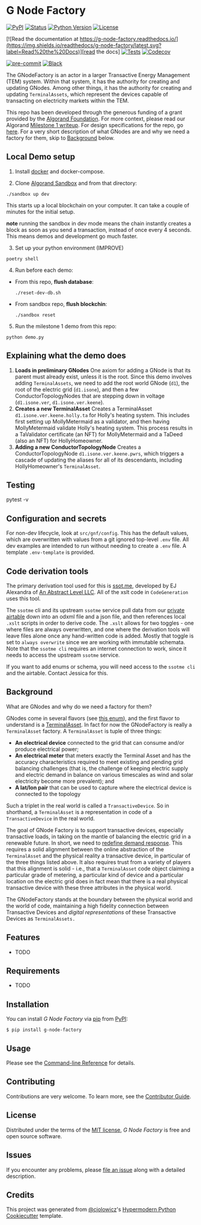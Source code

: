 # G Node Factory

[![PyPI](https://img.shields.io/pypi/v/g-node-factory.svg)][pypi_]
[![Status](https://img.shields.io/pypi/status/g-node-factory.svg)][status]
[![Python Version](https://img.shields.io/pypi/pyversions/g-node-factory)][python version]
[![License](https://img.shields.io/pypi/l/g-node-factory)][license]

[![Read the documentation at https://g-node-factory.readthedocs.io/](https://img.shields.io/readthedocs/g-node-factory/latest.svg?label=Read%20the%20Docs)][read the docs]
[![Tests](https://github.com/thegridelectric/g-node-factory/workflows/Tests/badge.svg)][tests]
[![Codecov](https://codecov.io/gh/thegridelectric/g-node-factory/branch/main/graph/badge.svg)][codecov]

[![pre-commit](https://img.shields.io/badge/pre--commit-enabled-brightgreen?logo=pre-commit&logoColor=white)][pre-commit]
[![Black](https://img.shields.io/badge/code%20style-black-000000.svg)][black]

[pypi_]: https://pypi.org/project/g-node-factory/
[status]: https://pypi.org/project/g-node-factory/
[python version]: https://pypi.org/project/g-node-factory
[read the docs]: https://g-node-factory.readthedocs.io/
[tests]: https://github.com/thegridelectric/g-node-factory/actions?workflow=Tests
[codecov]: https://app.codecov.io/gh/thegridelectric/g-node-factory
[pre-commit]: https://github.com/pre-commit/pre-commit
[black]: https://github.com/psf/black

The GNodeFactory is an actor in a larger Transactive Energy Management (TEM) system. Within that system, it has the authority for creating and updating GNodes. Among other things, it has the authority for creating and updating `TerminalAssets`, which represent the devices capable of transacting on electricity markets within the TEM.

This repo has been developed through the generous funding of a grant provided by the [Algorand Foundation](https://www.algorand.foundation/). For more context, please read our Algorand [Milestone 1 writeup](docs/wiki/milestone-1.md). For design specifications for the repo, go [here](docs/wiki/milestone-1-specifications.md). For a very short description of what GNodes are and why we need a factory for them, skip to [Background](#Background) below.

## Local Demo setup

1. Install [docker](https://docs.docker.com/get-docker/) and docker-compose.

2. Clone [Algorand Sandbox](https://github.com/algorand/sandbox) and from that directory:

```
./sandbox up dev
```

This starts up a local blockchain on your computer. It can take a couple of minutes for the
initial setup.

**note** running the sandbox in dev mode means the chain instantly creates a block as soon as you send a transaction, instead of once every 4 seconds. This means demos and development go much faster.

3. Set up your python environment (IMPROVE)

```
poetry shell
```

4. Run before each demo:

- From this repo, **flush database**:
  ```
  ./reset-dev-db.sh
  ```
- From sandbox repo, **flush blockchin**:
  ```
  ./sandbox reset
  ```

5. Run the milestone 1 demo from this repo:

```
python demo.py
```

## Explaining what the demo does

1.  **Loads in preliminary GNodes** One axiom for adding a GNode is that its parent must already exist, unless it is the root. Since this demo involves adding `TerminalAssets`, we need to add the root world GNode (`d1`), the root of the electric grid (`d1.isone`), and then a few ConductorTopologyNodes that
    are stepping down in voltage (`d1.isone.ver`, `d1.isone.ver.keene`).
2.  **Creates a new TerminalAsset** Creates a TerminalAsset `d1.isone.ver.keene.holly.ta` for Holly's heating system. This includes first setting up MollyMetermaid as a validator, and then having MollyMetermaid validate Holly's heating system. This process results in a TaValidator certificate (an NFT) for MollyMetermaid and a TaDeed (also an NFT) for HollyHomeowner.
3.  **Adding a new ConductorTopologyNode** Creates a ConductorTopologyNode `d1.isone.ver.keene.pwrs`, which triggers a cascade of updating the aliases for all of its descendants, including HollyHomeowner's `TerminalAsset`.

## Testing

pytest -v

## Configuration and secrets

For non-dev lifecycle,
look at `src/gnf/config`. This has the default values, which are overwritten with values from a
git ignored top-level `.env` file. All dev examples are intended to run without needing to create
a `.env` file. A template `.env-template` is provided.

## Code derivation tools

The primary derivation tool used for this is [ssot.me](https://explore.ssot.me/app/#!/home), developed by EJ Alexandra of [An Abstract Level LLC](https://effortlessapi.com/pages/effortlessapi/blog). All of the xslt code in `CodeGeneration` uses this tool.

The `ssotme` cli and its upstream `ssotme` service pull data from our [private airtable](https://airtable.com/appgibWM6WZW20bBx/tblRducbzl15OWmwv/viwIvHvZcrMELIP3x?blocks=hide) down into an odxml file and a json file, and then references local `.xslt` scripts in order to derive code. The `.xslt` allows for two toggles - one where files are always overwritten, and one where the derivation tools will leave files alone once any hand-written code is added. Mostly that toggle is set to `always overwrite` since we are working with immutable schemata. Note that the `ssotme cli` requires an internet connection to work, since it needs to access the upstream `ssotme` service.

If you want to add enums or schema, you will need access to the `ssotme cli` and the airtable. Contact Jessica for this.

## Background

What are GNodes and why do we need a factory for them?

GNodes come in several flavors (see [this enum](python_code/enums/core_g_node_role_map.py)), and the first flavor to understand is a [TerminalAsset](docs/wiki/terminal-asset.md). In fact for now the GNodeFactory is really a `TerminalAsset` factory. A `TerminalAsset` is tuple of three things:

- **An electrical device** connected to the grid that can consume and/or produce electrical power;
- **An electrical meter** that meters exactly the Terminal Asset and has the accuracy characteristics required to meet existing and pending grid balancing challenges (that is, the challenge of keeping electric supply and electric demand in balance on various timescales as wind and solar electricity become more prevalent); and
- **A lat/lon pair** that can be used to capture where the electrical device is connected to the topology

Such a triplet in the real world is called a `TransactiveDevice`. So in shorthand, a `TerminalAsset` is a representation in code of a `TransactiveDevice` in the real world.

The goal of GNode Factory is to support transactive devices, especially transactive loads, in taking on the mantle of balancing the electric grid in a renewable future. In short, we need to [redefine demand response](docs/wiki/redefining-demand-response.md). This requires a solid alignment between the online abstraction of the `TerminalAsset` and the physical reality a transactive device, in particular of the three things listed above. It also requires trust from a variety of players that this alignment is solid - i.e., that a `TerminalAsset` code object claiming a particular grade of metering, a particular kind of device and a particular location on the electric grid does in fact mean that there is a real physical transactive device with these three attributes in the physical world.

The GNodeFactory stands at the boundary between the physical world and the world of code, maintaining a high fidelity connection between Transactive Devices and _digital representations_ of these Transactive Devices as `TerminalAssets.`

## Features

- TODO

## Requirements

- TODO

## Installation

You can install _G Node Factory_ via [pip] from [PyPI]:

```console
$ pip install g-node-factory
```

## Usage

Please see the [Command-line Reference] for details.

## Contributing

Contributions are very welcome.
To learn more, see the [Contributor Guide].

## License

Distributed under the terms of the [MIT license][license],
_G Node Factory_ is free and open source software.

## Issues

If you encounter any problems,
please [file an issue] along with a detailed description.

## Credits

This project was generated from [@cjolowicz]'s [Hypermodern Python Cookiecutter] template.

[@cjolowicz]: https://github.com/cjolowicz
[pypi]: https://pypi.org/
[hypermodern python cookiecutter]: https://github.com/cjolowicz/cookiecutter-hypermodern-python
[file an issue]: https://github.com/thegridelectric/g-node-factory/issues
[pip]: https://pip.pypa.io/

<!-- github-only -->

[license]: https://github.com/thegridelectric/g-node-factory/blob/main/LICENSE
[contributor guide]: https://github.com/thegridelectric/g-node-factory/blob/main/CONTRIBUTING.md
[command-line reference]: https://g-node-factory.readthedocs.io/en/latest/usage.html
